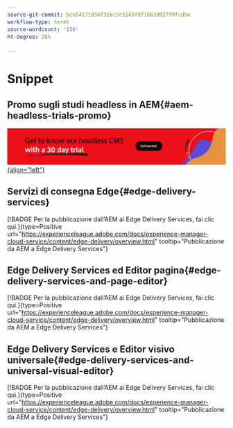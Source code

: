 ```yaml
---
source-git-commit: bca54171856f32ec5c5165f8f1663d027f9fcd5e
workflow-type: tm+mt
source-wordcount: '126'
ht-degree: 26%

---
```

# Snippet

## Promo sugli studi headless in AEM{#aem-headless-trials-promo}

[![Scopri il nostro CMS headless con una versione di prova di 30 giorni](./assets/aem-headless-trial-promo.png){align="left"}](https://commerce.adobe.com/business-trial/sign-up?items%5B0%5D%5Bid%5D=649A1AF5CBC5467A25E84F2561274821&amp;cli=headless_exl_banner_campaign&amp;co=US&amp;lang=it)

## Servizi di consegna Edge{#edge-delivery-services}

[!BADGE Per la pubblicazione dall’AEM ai Edge Delivery Services, fai clic qui.]{type=Positive url="https://experienceleague.adobe.com/docs/experience-manager-cloud-service/content/edge-delivery/overview.html" tooltip="Pubblicazione da AEM a Edge Delivery Services"}

## Edge Delivery Services ed Editor pagina{#edge-delivery-services-and-page-editor}

[!BADGE Per la pubblicazione dall’AEM ai Edge Delivery Services, fai clic qui.]{type=Positive url="https://experienceleague.adobe.com/docs/experience-manager-cloud-service/content/edge-delivery/overview.html" tooltip="Pubblicazione da AEM a Edge Delivery Services"}

## Edge Delivery Services e Editor visivo universale{#edge-delivery-services-and-universal-visual-editor}

[!BADGE Per la pubblicazione dall’AEM ai Edge Delivery Services, fai clic qui.]{type=Positive url="https://experienceleague.adobe.com/docs/experience-manager-cloud-service/content/edge-delivery/overview.html" tooltip="Pubblicazione da AEM a Edge Delivery Services"}
